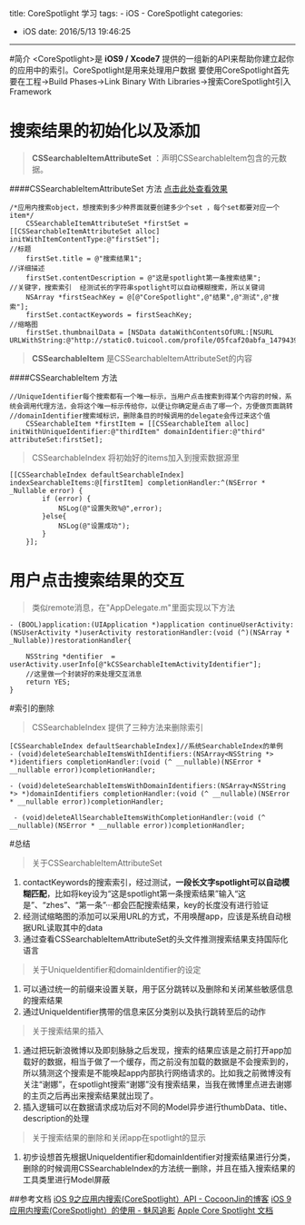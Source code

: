 title: CoreSpotlight 学习
tags:
	- iOS
	- CoreSpotlight
categories:
- iOS
date: 2016/5/13 19:46:25
---

#简介
&lt;CoreSpotlight&gt;是 **iOS9 / Xcode7** 提供的一组新的API来帮助你建立起你的应用中的索引。CoreSpotlight是用来处理用户数据
要使用CoreSpotlight首先要在工程->Build Phases->Link Binary With Libraries->搜索CoreSpotlight引入Framework
# 搜索结果的初始化以及添加
>**CSSearchableItemAttributeSet** ：声明CSSearchableItem包含的元数据。

####CSSearchableItemAttributeSet 方法 [点击此处查看效果](http://e.hiphotos.baidu.com/image/pic/item/42166d224f4a20a42adfcc5c99529822730ed06c.jpg)

```objc
/*应用内搜索object，想搜索到多少种界面就要创建多少个set ，每个set都要对应一个item*/
    CSSearchableItemAttributeSet *firstSet = [[CSSearchableItemAttributeSet alloc] initWithItemContentType:@"firstSet"];
//标题
    firstSet.title = @"搜索结果1";
//详细描述
    firstSet.contentDescription = @"这是spotlight第一条搜索结果";
//关键字，搜索索引  经测试长的字符串spotlight可以自动模糊搜索，所以关键词
    NSArray *firstSeachKey = @[@"CoreSpotlight",@"结果",@"测试",@"搜索"];
    firstSet.contactKeywords = firstSeachKey;
//缩略图
    firstSet.thumbnailData = [NSData dataWithContentsOfURL:[NSURL URLWithString:@"http://static0.tuicool.com/profile/05fcaf20abfa_1479439428.jpg"]];
```

> **CSSearchableItem** 是CSSearchableItemAttributeSet的内容

####CSSearchableItem 方法

```objc
//UniqueIdentifier每个搜索都有一个唯一标示，当用户点击搜索到得某个内容的时候，系统会调用代理方法，会将这个唯一标示传给你，以便让你确定是点击了哪一个，方便做页面跳转
//domainIdentifier搜索域标识，删除条目的时候调用的delegate会传过来这个值
    CSSearchableItem *firstItem = [[CSSearchableItem alloc] initWithUniqueIdentifier:@"thirdItem" domainIdentifier:@"third" attributeSet:firstSet];
```

> CSSearchableIndex 将初始好的items加入到搜索数据源里

```objc
[[CSSearchableIndex defaultSearchableIndex] indexSearchableItems:@[firstItem] completionHandler:^(NSError * _Nullable error) {
        if (error) {
            NSLog(@"设置失败%@",error);
        }else{
            NSLog(@"设置成功");
        }
    }];
```
<!--more-->
# 用户点击搜索结果的交互
> 类似remote消息，在"AppDelegate.m"里面实现以下方法

```objc
- (BOOL)application:(UIApplication *)application continueUserActivity:(NSUserActivity *)userActivity restorationHandler:(void (^)(NSArray * _Nullable))restorationHandler{
    
    NSString *dentifier  = userActivity.userInfo[@"kCSSearchableItemActivityIdentifier"];
    //这里做一个封装好的来处理交互消息
    return YES;
}
```

#索引的删除
>CSSearchableIndex 提供了三种方法来删除索引

```objc
[CSSearchableIndex defaultSearchableIndex]//系统SearchableIndex的单例
- (void)deleteSearchableItemsWithIdentifiers:(NSArray<NSString *> *)identifiers completionHandler:(void (^ __nullable)(NSError * __nullable error))completionHandler; 

- (void)deleteSearchableItemsWithDomainIdentifiers:(NSArray<NSString *> *)domainIdentifiers completionHandler:(void (^ __nullable)(NSError * __nullable error))completionHandler;

 - (void)deleteAllSearchableItemsWithCompletionHandler:(void (^ __nullable)(NSError * __nullable error))completionHandler; 
```

#总结
>关于CSSearchableItemAttributeSet

1. contactKeywords的搜索索引，经过测试，**一段长文字spotlight可以自动模糊匹配**，比如将key设为“这是spotlight第一条搜索结果”输入“这是”、“zhes”、“第一条”···都会匹配搜索结果，key的长度没有进行验证
2. 经测试缩略图的添加可以采用URL的方式，不用唤醒app，应该是系统自动根据URL读取其中的data
3. 通过查看CSSearchableItemAttributeSet的头文件推测搜索结果支持国际化语言

>关于UniqueIdentifier和domainIdentifier的设定

1. 可以通过统一的前缀来设置关联，用于区分跳转以及删除和关闭某些敏感信息的搜索结果
2. 通过UniqueIdentifier携带的信息来区分类别以及执行跳转至后的动作

>关于搜索结果的插入

1. 通过把玩新浪微博以及即刻脉脉之后发现，搜索的结果应该是之前打开app加载好的数据，相当于做了一个缓存，而之前没有加载的数据是不会搜索到的，所以猜测这个搜索是不能唤起app内部执行网络请求的。比如我之前微博没有关注“谢娜”，在spotlight搜索“谢娜”没有搜索结果，当我在微博里点进去谢娜的主页之后再出来搜索结果就出现了。
2. 插入逻辑可以在数据请求成功后对不同的Model异步进行thumbData、title、description的处理

>关于搜索结果的删除和关闭app在spotlight的显示

1. 初步设想首先根据UniqueIdentifier和domainIdentifier对搜索结果进行分类，删除的时候调用CSSearchableIndex的方法统一删除，并且在插入搜索结果的工具类里进行Model屏蔽

##参考文档
[iOS 9之应用内搜索(CoreSpotlight）API - CocoonJin的博客](http://www.cnblogs.com/CocoonJin/p/4703366.html)
[iOS 9 应用内搜索(CoreSpotlight）的使用 - 魅风追影](http://www.cnblogs.com/KingQiangzi/p/4861851.html)
[Apple Core Spotlight 文档](https://developer.apple.com/reference/corespotlight)

